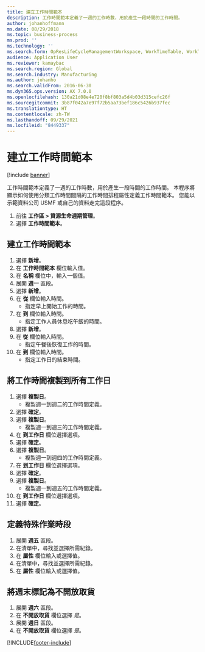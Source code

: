 ```yaml
---
title: 建立工作時間範本
description: 工作時間範本定義了一週的工作時數，用於產生一段時間的工作時間。
author: johanhoffmann
ms.date: 08/29/2018
ms.topic: business-process
ms.prod: ''
ms.technology: ''
ms.search.form: OpResLifeCycleManagementWorkspace, WorkTimeTable, WorkTimeCopyDayDialog, WorkPeriodTemplate
audience: Application User
ms.reviewer: kamaybac
ms.search.region: Global
ms.search.industry: Manufacturing
ms.author: johanho
ms.search.validFrom: 2016-06-30
ms.dyn365.ops.version: AX 7.0.0
ms.openlocfilehash: 130a21d08e4e720f8bf803a5d4b03d315cefc26f
ms.sourcegitcommit: 3b87f042a7e97f72b5aa73bef186c5426b937fec
ms.translationtype: HT
ms.contentlocale: zh-TW
ms.lasthandoff: 09/29/2021
ms.locfileid: "8449337"
---
```

# <a name="create-working-time-templates"></a>建立工作時間範本

[!include [banner](../../includes/banner.md)]

工作時間範本定義了一週的工作時數，用於產生一段時間的工作時間。 本程序將顯示如何使用分類工作時間間隔的工作時間排程屬性定義工作時間範本。 您能以示範資料公司 USMF 或自己的資料走完這段程序。

1. 前往 **工作區 > 資源生命週期管理**。
1. 選擇 **工作時間範本**。

## <a name="create-working-time-template"></a>建立工作時間範本

1. 選擇 **新增**。
1. 在 **工作時間範本** 欄位輸入值。
1. 在 **名稱** 欄位中，輸入一個值。
1. 展開 **週一** 區段。
1. 選擇 **新增**。
1. 在 **從** 欄位輸入時間。
    * 指定早上開始工作的時間。  
1. 在 **到** 欄位輸入時間。
    * 指定工作人員休息吃午飯的時間。  
1. 選擇 **新增**。
1. 在 **從** 欄位輸入時間。
    * 指定午餐後恢復工作的時間。  
1. 在 **到** 欄位輸入時間。
    * 指定工作日的結束時間。  

## <a name="replicate-working-times-to-all-week-days"></a>將工作時間複製到所有工作日

1. 選擇 **複製日**。
    * 複製週一到週二的工作時間定義。  
1. 選擇 **確定**。
1. 選擇 **複製日**。
    * 複製週一到週三的工作時間定義。  
1. 在 **到工作日** 欄位選擇選項。
1. 選擇 **確定**。
1. 選擇 **複製日**。
    * 複製週一到週四的工作時間定義。  
1. 在 **到工作日** 欄位選擇選項。
1. 選擇 **確定**。
1. 選擇 **複製日**。
    * 複製週一到週五的工作時間定義。  
1. 在 **到工作日** 欄位選擇選項。
1. 選擇 **確定**。

## <a name="define-time-slots-for-special-operations"></a>定義特殊作業時段

1. 展開 **週五** 區段。
1. 在清單中，尋找並選擇所需紀錄。
1. 在 **屬性** 欄位輸入或選擇值。
1. 在清單中，尋找並選擇所需紀錄。
1. 在 **屬性** 欄位輸入或選擇值。

## <a name="mark-weekend-days-as-closed-for-pickup"></a>將週末標記為不開放取貨

1. 展開 **週六** 區段。
1. 在 **不開放取貨** 欄位選擇 *是*。
1. 展開 **週日** 區段。
1. 在 **不開放取貨** 欄位選擇 *是*。


[!INCLUDE[footer-include](../../../includes/footer-banner.md)]
